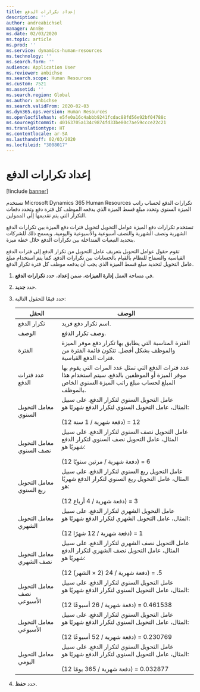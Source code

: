 ```yaml
---
title: إعداد تكرارات الدفع
description: ''
author: andreabichsel
manager: AnnBe
ms.date: 02/03/2020
ms.topic: article
ms.prod: ''
ms.service: dynamics-human-resources
ms.technology: ''
ms.search.form: ''
audience: Application User
ms.reviewer: anbichse
ms.search.scope: Human Resources
ms.custom: 7521
ms.assetid: ''
ms.search.region: Global
ms.author: anbichse
ms.search.validFrom: 2020-02-03
ms.dyn365.ops.version: Human Resources
ms.openlocfilehash: e5fe0a16c4abbb9241fcdac88fd56e92bf04788c
ms.sourcegitcommit: 40163705a134c9874fd33be80c7ae59ccce22c21
ms.translationtype: HT
ms.contentlocale: ar-SA
ms.lasthandoff: 02/03/2020
ms.locfileid: "3008017"
---
```

# <a name="set-up-payment-frequencies"></a>إعداد تكرارات الدفع

[!include [banner](includes/preview-feature.md)]

تستخدم Microsoft Dynamics 365 Human Resources تكرارات الدفع لحساب راتب الميزة السنوي وتحدد مبلغ قسط الميزة الذي يدفعه الموظف كل فترة دفع وتحدد دفعات التكرار التي يتم تقديمها إلى الممولين.

تستخدم تكرارات دفع الميزة عوامل التحويل لتحويل فترات دفع الميزة بين تكرارات الدفع الشهرية ونصف الشهرية والنصف أسبوعية والأسبوعية واليومية. ويسمح ذلك للشركات بتحديد التبعيات المتداخلة بين تكرارات الدفع خلال خطة ميزة.

تقوم حقول عوامل التحويل بتعريف عامل التحويل من تكرار الدفع إلى فترات الدفع القياسية والسماح للنظام بالقيام بالحسابات بين تكرارات الدفع. كما يتم استخدام مبلغ عامل التحويل لتحديد مبلغ قسط الميزة الذي يجب أن يدفعه موظف كل فترة تكرار الدفع.

1. في مساحة العمل **إدارة الميزات**، ضمن **إعداد**، حدد **تكرارات الدفع**.

2. حدد **جديد**.

3. حدد قيمًا للحقول التالية:

   | الحقل | ‏‏الوصف |
   | --- | --- |
   | تكرار الدفع | اسم تكرار دفع فريد. |
   | ‏‏الوصف | وصف تكرار الدفع. |
   | الفترة | الفترة المناسبة التي يطابق بها تكرار دفع موفر الميزة والموظف بشكل أفضل. تتكون قائمة الفترة من فترات الدفع القياسية. |
   | عدد فترات الدفع | عدد فترات الدفع التي تمثل عدد المرات التي يقوم بها موفر الميزة أو الموظفين بالدفع. سيتم استخدام هذا المبلغ لحساب مبلغ راتب الميزة السنوي الخاص بالموظف. |
   | معامل التحويل السنوي | عامل التحويل السنوي لتكرار الدفع. على سبيل المثال، عامل التحويل السنوي لتكرار الدفع شهريًا هو: </br></br>(12 دفعة شهرية / 1 سنة) = 12 |
   | معامل التحويل نصف السنوي | عامل التحويل نصف السنوي لتكرار الدفع. على سبيل المثال، عامل التحويل نصف السنوي لتكرار الدفع شهريًا هو: </br></br>(12 دفعة شهرية / مرتين سنويًا) = 6 |
   | معامل التحويل ربع السنوي | عامل التحويل ربع السنوي لتكرار الدفع. على سبيل المثال، عامل التحويل ربع السنوي لتكرار الدفع شهريًا هو: </br></br>(12 دفعة شهرية / 4 أرباع) = 3 |
   | معامل التحويل الشهري | عامل التحويل الشهري لتكرار الدفع. على سبيل المثال، عامل التحويل الشهري لتكرار الدفع شهريًا هو: </br></br>(12 دفعة شهرية / 12 شهرًا) = 1 |
   | معامل التحويل نصف الشهري | عامل التحويل نصف الشهري لتكرار الدفع. على سبيل المثال، عامل التحويل نصف الشهري لتكرار الدفع شهريًا هو: </br></br>(12 دفعة شهرية / 24 (2 × الشهر)) = .5 | 
   | معامل التحويل نصف الأسبوعي | عامل التحويل السنوي لتكرار الدفع. على سبيل المثال، عامل التحويل السنوي لتكرار الدفع شهريًا هو: </br></br>(12 دفعة شهرية / 26 أسبوعًا) = 0.461538 |
   | معامل التحويل الأسبوعي | عامل التحويل السنوي لتكرار الدفع. على سبيل المثال، عامل التحويل السنوي لتكرار الدفع شهريًا هو: </br></br>(12 دفعة شهرية / 52 أسبوعًا) = 0.230769 |
   | معامل التحويل اليومي | عامل التحويل السنوي لتكرار الدفع. على سبيل المثال، عامل التحويل السنوي لتكرار الدفع شهريًا هو: </br></br>(12 دفعة شهرية / 365 يومًا) = 0.032877 |

4. حدد **حفظ**. 
